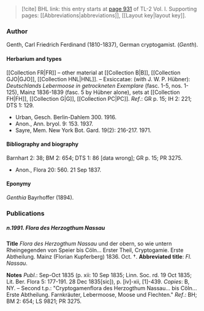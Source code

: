 > [!cite] BHL link: this entry starts at [page 931](https://www.biodiversitylibrary.org/item/103414#page/979/mode/1up) of TL-2 Vol. I.
> Supporting pages: [[Abbreviations|abbreviations]], [[Layout key|layout key]].

### Author

Genth, Carl Friedrich Ferdinand (1810-1837), German cryptogamist. (*Genth*).

#### Herbarium and types

[[Collection FR|FR]] – other material at [[Collection B|B]], [[Collection GJO|GJO]], [[Collection HNL|HNL]]. – Exsiccatae: (with J. W. P. Hübner): *Deutschlands Lebermoose in getrockneten Exemplare* (fasc. 1-5, nos. 1-125), Mainz 1836-1839 (fasc. 5 by Hübner alone), sets at [[Collection FH|FH]], [[Collection G|G]], [[Collection PC|PC]].
*Ref*.: GR p. 15; IH 2: 221; DTS 1: 129.
- Urban, Gesch. Berlin-Dahlem 300. 1916.
- Anon., Ann. bryol. 9: 153. 1937.
- Sayre, Mem. New York Bot. Gard. 19(2): 216-217. 1971.

#### Bibliography and biography

Barnhart 2: 38; BM 2: 654; DTS 1: 86 \[data wrong\]; GR p. 15; PR 3275.
- Anon., Flora 20: 560. 21 Sep 1837.

#### Eponymy

*Genthia* Bayrhoffer (1894).

### Publications

##### n.1991. Flora des Herzogthum Nassau

**Title**
*Flora des Herzogthum Nassau* und der obern, so wie untern Rheingegenden von Speier bis Cöln... Erster Theil, Cryptogamie. Erste Abtheilung. Mainz (Florian Kupferberg) 1836. Oct. †.
**Abbreviated title**: *Fl. Nassau*.

**Notes**
*Publ*.: Sep-Oct 1835 (p. xii: 10 Sep 1835; Linn. Soc. rd. 19 Oct 1835; Lit. Ber. Flora 5: 177-191. 28 Dec 1835\[sic\]), p. \[iv\]-xii, \[1\]-439. *Copies*: B, NY. – Second t.p.: "Cryptogamenflora des Herzogthum Nassau... bis Cöln... Erste Abtheilung. Farnkräuter, Lebermoose, Moose und Flechten."
*Ref*.: BH; BM 2: 654; LS 9821; PR 3275.

